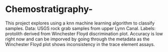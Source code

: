 # Chemostratigraphy-
This project explores using a knn machine learning algorithm to classify samples.  Data: USGS rock grab samples from upper Lynn Canal.  Labels: protolith derived from Winchester Floyd discrimination plot.  Accuracy is low right now and can be imporved by going through the metadata as the Winchester Floyd plot shows inconsistency in the trace element assays.  

